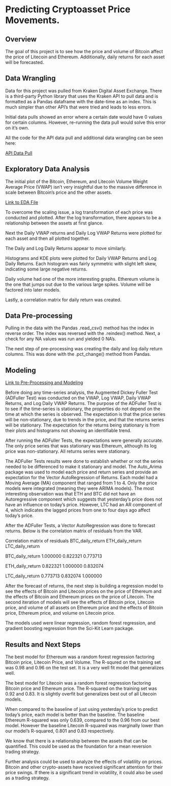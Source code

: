# Predicting Cryptoasset Price Movements.

## Overview

The goal of this project is to see how the price and volume of Bitcoin affect the price of Litecoin and Ethereum. Additionally, daily returns for each asset will be forecasted.

## Data Wrangling

Data for this project was pulled from Kraken Digital Asset Exchange. There is a third-party Python library that uses the Kraken API to pull data and is formatted as a Pandas dataframe with the date-time as an index. This is much simpler than other API’s that were tried and leads to less errors. 

Initial data pulls showed an error where a certain date would have 0 values for certain columns. However, re-running the data pull would solve this error on it’s own.

All the code for the API data pull and additional data wrangling can be seen here:

[API Data Pull](https://github.com/hank-butler/Third-Capstone/blob/master/Third_Capstone_Data_Wrangling.ipynb)

## Exploratory Data Analysis

The initial plot of the Bitcoin, Ethereum, and Litecoin Volume Weight Average Price (VWAP) isn’t very insightful due to the massive difference in scale between Bitcoin’s price and the other assets.

[Link to EDA File](https://github.com/hank-butler/Third-Capstone/blob/master/Third_Capstone_EDA.ipynb)

To overcome the scaling issue, a log transformation of each price was conducted and plotted. After the log transformation, there appears to be a relationship between the assets at first glance. 

Next the Daily VWAP returns and Daily Log VWAP Returns were plotted for each asset and then all plotted together.

The Daily and Log Daily Returns appear to move similarly.

Histograms and KDE plots were plotted for Daily VWAP Returns and Log Daily Returns. Each histogram was fairly symmetric with slight left skew, indicating some large negative returns.

Daily volume had one of the more interesting graphs. Ethereum volume is the one that jumps out due to the various large spikes. Volume will be factored into later models.

Lastly, a correlation matrix for daily return was created. 

## Data Pre-processing

Pulling in the data with the Pandas .read_csv() method has the index in reverse order. The index was reversed with the .reindex() method. Next, a check for any NA values was run and yielded 0 NA’s.

The next step of pre-processing was creating the daily and log daily return columns. This was done with the .pct_change() method from Pandas.

## Modeling

[Link to Pre-Processing and Modeling](https://github.com/hank-butler/Third-Capstone/blob/master/Third_Capstone_Modeling.ipynb)

Before doing any time-series analysis, the Augmented Dickey Fuller Test (ADFuller Test) was conducted on the VWAP, Log VWAP, Daily VWAP Returns, and Log Daily VWAP Returns. The purpose of the ADFuller Test is to see if the time-series is stationary, the properties do not depend on the time at which the series is observed. The expectation is that the price series will be non-stationary, due to trends in the price, and that the returns series will be stationary. The expectation for the returns being stationary is from their plots and histograms not showing an identifiable trend.

After running the ADFuller Tests, the expectations were generally accurate. The only price series that was stationary was Ethereum, although its log price was non-stationary. All returns series were stationary.

The ADFuller Tests results were done to establish whether or not the series needed to be differenced to make it stationary and model. The Auto_Arima package was used to model each price and return series and provide an expectation for the Vector AutoRegression of Returns. Each model had a Moving Average (MA) component that ranged from 1 to 4. Only the price models were integrated (meaning they were ARIMA models). The most interesting observation was that ETH and BTC did not have an Autoregressive component which suggests that yesterday’s price does not have an influence on today’s price. However, LTC had an AR component of 4, which indicates the lagged prices from one to four days ago affect today’s price.

After the ADFuller Tests, a Vector AutoRegression was done to forecast returns. Below is the correlation matrix of residuals from the VAR.

Correlation matrix of residuals
                    BTC_daily_return  ETH_daily_return  LTC_daily_return

BTC_daily_return            1.000000          0.822321          0.773713

ETH_daily_return            0.822321          1.000000          0.832074

LTC_daily_return            0.773713          0.832074          1.000000

After the forecast of returns, the next step is building a regression model to see the effects of Bitcoin and Litecoin prices on the price of Ethereum and the effects of Bitcoin and Ethereum prices on the price of Litecoin. The second iteration of models will see the effects of Bitcoin price, Litecoin price, and volume of all assets on Ethereum price and the effects of Bitcoin price, Ethereum price, and volume on Litecoin price. 

The models used were linear regression, random forest regression, and gradient boosting regression from the Sci-Kit Learn package.

## Results and Next Steps

The best model for Ethereum was a random forest regression factoring Bitcoin price, Litecoin Price, and Volume. The R-squred on the training set was 0.98 and 0.96 on the test set. It is a very well fit model that generalizes well.

The best model for Litecoin was a random forest regression factoring Bitcoin price and Ethereum price. The R-squared on the training set was 0.92 and 0.83. It is slightly overfit but generalizes best out of all Litecoin models.

When compared to the baseline of just using yesterday’s price to predict today’s price, each model is better than the baseline. The baseline Ethereum R-squared was only 0.639, compared to the 0.96 from our best model. However the baseline Litecoin R-squared was marginally lower than our model’s R-squared, 0.801 and 0.83 respectively.

We know that there is a relationship between the assets that can be quantified. This could be used as the foundation for a mean reversion trading strategy. 

Further analysis could be used to analyze the effects of volatility on prices. Bitcoin and other crypto-assets have received significant attention for their price swings. If there is a significant trend in volatility, it could also be used as a trading strategy.
